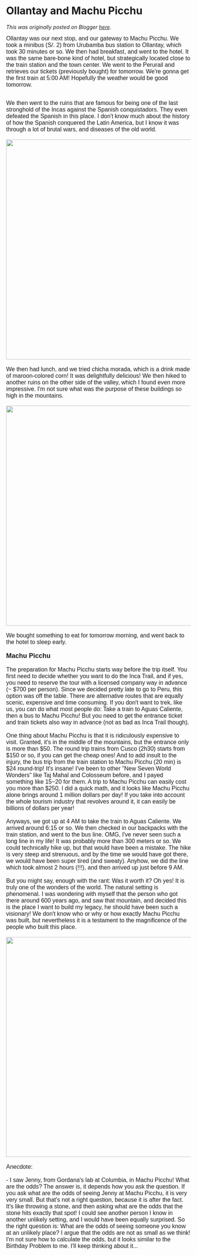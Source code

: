 # Ollantay and Machu Picchu

*This was originally posted on Blogger [here](https://photopensieve.blogspot.com/2017/09/ollantay-and-machu-picchu.html)*.

<span style="font-family: arial; font-size: medium;">Ollantay was our next stop, and our gateway to Machu Picchu. We took a minibus (S/. 2) from Urubamba bus station to Ollantay, which took 30 minutes or so. We then had breakfast, and went to the hotel. It was the same bare-bone kind of hotel, but strategically located close to the train station and the town center. We went to the Perurail and retrieves our tickets (previously bought) for tomorrow. We're gonna get the first train at 5:00 AM! Hopefully the weather would be good tomorrow.&nbsp;</span><div><span style="font-family: arial; font-size: medium;"><br /></span></div><div><span style="font-family: arial; font-size: medium;">We then went to the ruins that are famous for being one of the last stronghold of the Incas against the Spanish conquistadors. They even defeated the Spanish in this place. I don't know much about the history of how the Spanish conquered the Latin America, but I know it was through a lot of brutal wars, and diseases of the old world.&nbsp;</span></div><div><span style="font-family: arial; font-size: medium;"><br /></span></div><div><img alt="" id="id_ae66_e72b_8ef8_31a3" src="https://blogger.googleusercontent.com/img/b/R29vZ2xl/AVvXsEgV13WsAGp3BU-rbW4-zxpC6OM9cMBH4ZBW27R0ry62BeP0zCmJHvHkGYcQI47WQ32UvOo2annUDAMeLhyWxLqQzjblzJG19pjY8tQpHFdj6PJfQ1_QJMg9714BrclGLe89B0tlgMWBhweA/s5000/%255BUNSET%255D" style="display: block; height: auto; margin-left: auto; margin-right: auto; width: 600px;" title="" /><span style="font-family: arial; font-size: medium;"><br />We then had lunch, and we tried chicha morada, which is a drink made of maroon-colored corn! It was delightfully delicious! We then hiked to another ruins on the other side of the valley, which I found even more impressive. I'm not sure what was the purpose of these buildings so high in the mountains.</span></div><div><span style="font-family: arial; font-size: medium;"><br /></span></div><div><img alt="" id="id_c7ed_d5f0_255e_84fa" src="https://blogger.googleusercontent.com/img/b/R29vZ2xl/AVvXsEgyRvayIzijUhjRdiv44W-kQ8wD3_-e0T4huNVRGQCE1E2-xCUwNmiCv79XmEItd7GkyPe16PK-q4GVx3wgpRWqiRIMp92Z-ac8qs-R15LbaDw9BZ0JJl5jaVoRkfF8yxV_73XZCh2CnZQV/s5000/%255BUNSET%255D" style="display: block; height: auto; margin-left: auto; margin-right: auto; width: 600px;" title="" /><span style="font-family: arial; font-size: medium;"><br />We bought something to eat for tomorrow morning, and went back to the hotel to sleep early.&nbsp;</span></div><div><span style="font-family: arial; font-size: medium;"><br /></span></div><div><b><font face="arial" size="4">Machu Picchu&nbsp;</font></b></div><div><span style="font-family: arial; font-size: medium;"><br /></span></div><div><span style="font-family: arial; font-size: medium;">The preparation for Machu Picchu starts way before the trip itself. You first need to decide whether you want to do the Inca Trail, and if yes, you need to reserve the tour with a licensed company way in advance (~ $700 per person). Since we decided pretty late to go to Peru, this option was off the table. There are alternative routes that are equally scenic, expensive and time consuming. If you don't want to trek, like us, you can do what most people do: Take a train to Aguas Caliente, then a bus to Machu Picchu! But you need to get the entrance ticket and train tickets also way in advance (not as bad as Inca Trail though).&nbsp;</span></div><div><span style="font-family: arial; font-size: medium;"><br /></span></div><div><span style="font-family: arial; font-size: medium;">One thing about Machu Picchu is that it is ridiculously expensive to visit. Granted, it's in the middle of the mountains, but the entrance only is more than $50. The round trip trains from Cusco (2h30) starts from $150 or so, if you can get the cheap ones! And to add insult to the injury, the bus trip from the train station to Machu Picchu (20 min) is $24 round-trip! It's insane! I've been to other "New Seven World Wonders" like Taj Mahal and Colosseum before, and I payed something like $15-$20 for them. A trip to Machu Picchu can easily cost you more than $250. I did a quick math, and it looks like Machu Picchu alone brings around 1 million dollars per day! If you take into account the whole tourism industry that revolves around it, it can easily be billions of dollars per year!</span></div><div><span style="font-family: arial; font-size: medium;"><br /></span></div><div><span style="font-family: arial; font-size: medium;">Anyways, we got up at 4 AM to take the train to Aguas Caliente. We arrived around 6:15 or so. We then checked in our backpacks with the train station, and went to the bus line. OMG, I've never seen such a long line in my life! It was probably more than 300 meters or so. We could technically hike up, but that would have been a mistake. The hike is very steep and strenuous, and by the time we would have got there, we would have been super tired (and sweaty). Anyhow, we did the line which took almost 2 hours (!!!), and then arrived up just before 9 AM.&nbsp;</span></div><div><span style="font-family: arial; font-size: medium;"><br /></span></div><div><span style="font-family: arial; font-size: medium;">But you might say, enough with the rant: Was it worth it? Oh yes! It is truly one of the wonders of the world. The natural setting is phenomenal. I was wondering with myself that the person who got there around 600 years ago, and saw that mountain, and decided this is the place I want to build my legacy, he should have been such a visionary! We don't know who or why or how exactly Machu Picchu was built, but nevertheless it is a testament to the magnificence of the people who built this place.&nbsp;</span></div><div><span style="font-family: arial; font-size: medium;"><br /></span></div><div><img alt="" id="id_a26d_b7ef_6d10_90ef" src="https://blogger.googleusercontent.com/img/b/R29vZ2xl/AVvXsEjb9-6cs0Qvy-d0juwv35G_VlS8eYcO0FfXXqYant1gZfIDdWI_K0V5LrMAK3_jspNLwLpjfVXKz5ABp2HYwg0kbbf8b_WMyXPOU4JJzvn89UFT5H9C31O0U9Lu4fy4Akd9sS011rP_nb9H/s5000/%255BUNSET%255D" style="display: block; height: auto; margin-left: auto; margin-right: auto; width: 600px;" title="" /><span style="font-family: arial; font-size: medium;"><br />Anecdote:</span></div><div><span style="font-family: arial; font-size: medium;"><br /></span></div><div><span style="font-family: arial; font-size: medium;">- I saw Jenny, from Gordana's lab at Columbia, in Machu Picchu! What are the odds? The answer is, it depends how you ask the question. If you ask what are the odds of seeing Jenny at Machu Picchu, it is very very small. But that's not a right question, because it is after the fact. It's like throwing a stone, and then asking what are the odds that the stone hits exactly that spot! I could see another person I know in another unlikely setting, and I would have been equally surprised. So the right question is: What are the odds of seeing someone you know at an unlikely place? I argue that the odds are not as small as we think! I'm not sure how to calculate the odds, but it looks similar to the Birthday Problem to me. I'll keep thinking about it...</span></div>